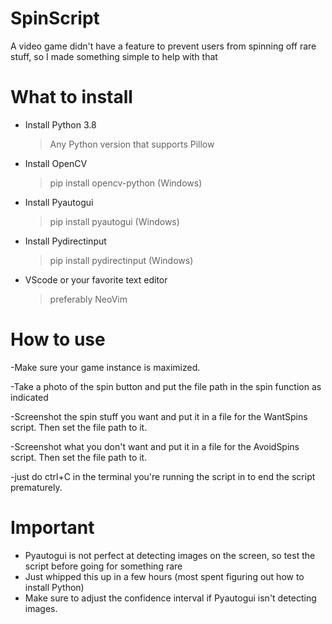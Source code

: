 # SpinScript
A video game didn't have a feature to prevent users from spinning off rare stuff, so I made something simple to help with that

# What to install
- Install Python 3.8
  > Any Python version that supports Pillow
- Install OpenCV
  > pip install opencv-python (Windows)
- Install Pyautogui
  > pip install pyautogui (Windows)
- Install Pydirectinput
  > pip install pydirectinput (Windows)
- VScode or your favorite text editor
  > preferably NeoVim

# How to use
-Make sure your game instance is maximized.

-Take a photo of the spin button and put the file path in the spin function as indicated

-Screenshot the spin stuff you want and put it in a file for the WantSpins script. Then set the file path to it.

-Screenshot what you don't want and put it in a file for the AvoidSpins script. Then set the file path to it.

-just do ctrl+C in the terminal you're running the script in to end the script prematurely.

# Important
- Pyautogui is not perfect at detecting images on the screen, so test the script before going for something rare
- Just whipped this up in a few hours (most spent figuring out how to install Python)
- Make sure to adjust the confidence interval if Pyautogui isn't detecting images.
 
